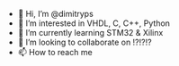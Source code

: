 - 👋 Hi, I’m @dimitryps
- 👀 I’m interested in VHDL, C, C++, Python
- 🌱 I’m currently learning STM32 & Xilinx 
- 💞️ I’m looking to collaborate on !?!?!?
- 📫 How to reach me 

<!---
dimitryps/dimitryps is a ✨ special ✨ repository because its `README.md` (this file) appears on your GitHub profile.
You can click the Preview link to take a look at your changes.
--->
